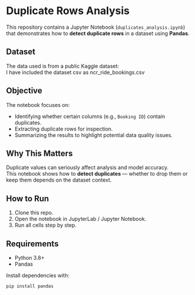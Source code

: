 # Duplicate Rows Analysis

This repository contains a Jupyter Notebook (`duplicates_analysis.ipynb`) that demonstrates how to **detect duplicate rows** in a dataset using **Pandas**.  

## Dataset
The data used is from a public Kaggle dataset:  
I have included the dataset csv as ncr_ride_bookings.csv

## Objective
The notebook focuses on:
- Identifying whether certain columns (e.g., `Booking ID`) contain duplicates.  
- Extracting duplicate rows for inspection.  
- Summarizing the results to highlight potential data quality issues.  

## Why This Matters
Duplicate values can seriously affect analysis and model accuracy.  
This notebook shows how to **detect duplicates** — whether to drop them or keep them depends on the dataset context.  

## How to Run
1. Clone this repo.  
2. Open the notebook in JupyterLab / Jupyter Notebook.  
3. Run all cells step by step.  

## Requirements
- Python 3.8+  
- Pandas  

Install dependencies with:
```bash
pip install pandas
